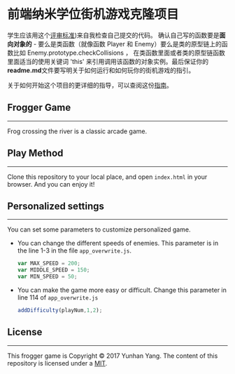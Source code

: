 
前端纳米学位街机游戏克隆项目
===============================

学生应该用这个[评审标准](https://review.udacity.com/#!/rubrics/499/view))来自我检查自己提交的代码。 确认自己写的函数要是**面向对象的** -  要么是类函数（就像函数 Player 和 Enemy）要么是类的原型链上的函数比如 Enemy.prototype.checkCollisions ， 在类函数里面或者类的原型链函数里面适当的使用关键词 'this' 来引用调用该函数的对象实例。最后保证你的**readme.md**文件要写明关于如何运行和如何玩你的街机游戏的指引。

关于如何开始这个项目的更详细的指导，可以查阅这份[指南](https://gdgdocs.org/document/d/1v01aScPjSWCCWQLIpFqvg3-vXLH2e8_SZQKC8jNO0Dc/pub?embedded=true)。

## Frogger Game
*************
Frog crossing the river is a classic arcade game. 

## Play Method
**************
Clone this repository to your local place, and open `index.html` in your browser.
And you can enjoy it!
## Personalized settings
**************
You can set some parameters to customize personalized game.
- You can change the different speeds of enemies. This parameter is in the line 1-3 in the file `app_overwrite.js`.
	```javascript
	var MAX_SPEED = 200;
	var MIDDLE_SPEED = 150;
	var MIN_SPEED = 50;
	```
- You can make the game more easy or difficult. Change this parameter in line 114 of `app_overwrite.js`
	```javascript
	addDifficulty(playNum,1,2);
	```
## License
**************
This frogger game is Copyright © 2017 Yunhan Yang. The content of this repository is licensed under a [MIT]().